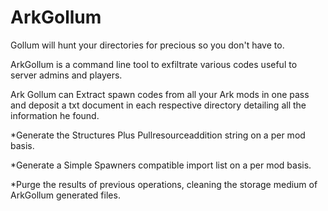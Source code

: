 # ArkGollum

Gollum will hunt your directories for precious so you don't have to.

ArkGollum is a command line tool to exfiltrate various codes useful to server admins and players.

Ark Gollum can
Extract spawn codes from all your Ark mods in one pass and deposit a txt document in each respective directory detailing all the information he found.

*Generate the Structures Plus Pullresourceaddition string on a per mod basis.

*Generate a Simple Spawners compatible import list on a per mod basis.

*Purge the results of previous operations, cleaning the storage medium of ArkGollum generated files.
